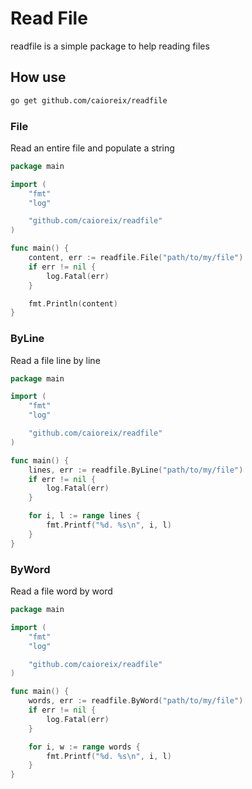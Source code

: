 # Read File

readfile is a simple package to help reading files

## How use 

```bash
go get github.com/caioreix/readfile
```

### File
Read an entire file and populate a string

```go
package main

import (
	"fmt"
	"log"

	"github.com/caioreix/readfile"
)

func main() {
	content, err := readfile.File("path/to/my/file")
	if err != nil {
		log.Fatal(err)
	}

	fmt.Println(content)
}
```

### ByLine
Read a file line by line

```go
package main

import (
	"fmt"
	"log"

	"github.com/caioreix/readfile"
)

func main() {
	lines, err := readfile.ByLine("path/to/my/file")
	if err != nil {
		log.Fatal(err)
	}

	for i, l := range lines {
		fmt.Printf("%d. %s\n", i, l)
	}
}
```

### ByWord
Read a file word by word

```go
package main

import (
	"fmt"
	"log"

	"github.com/caioreix/readfile"
)

func main() {
	words, err := readfile.ByWord("path/to/my/file")
	if err != nil {
		log.Fatal(err)
	}

	for i, w := range words {
		fmt.Printf("%d. %s\n", i, l)
	}
}
```